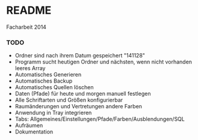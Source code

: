 # README #

Facharbeit 2014

### TODO ###

* Ordner sind nach ihrem Datum gespeichert "141128"
* Programm sucht heutigen Ordner und nächsten, wenn nicht vorhanden leeres Array
* Automatisches Generieren
* Automatisches Backup
* Automatisches Quellen löschen
* Daten (Pfade) für heute und morgen manuell festlegen
* Alle Schriftarten und Größen konfigurierbar
* Raumänderungen und Vertretungen andere Farben
* Anwendung in Tray integrieren
* Tabs: Allgemeines/Einstellungen/Pfade/Farben/Ausblendungen/SQL
* Aufräumen
* Dokumentation